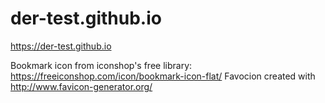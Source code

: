 # der-test.github.io
https://der-test.github.io

Bookmark icon from iconshop's free library: https://freeiconshop.com/icon/bookmark-icon-flat/
Favocion  created with http://www.favicon-generator.org/